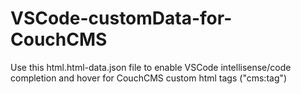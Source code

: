 # VSCode-customData-for-CouchCMS
Use this html.html-data.json file to enable VSCode intellisense/code completion and hover for CouchCMS custom html tags ("cms:tag") 
